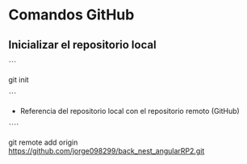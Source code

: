 # Comandos GitHub

## Inicializar el repositorio local

ˋˋˋ

git init

ˋˋˋ

- Referencia del repositorio local con el repositorio remoto (GitHub)


ˋˋˋˋ

git remote add origin 
https://github.com/jorge098299/back_nest_angularRP2.git